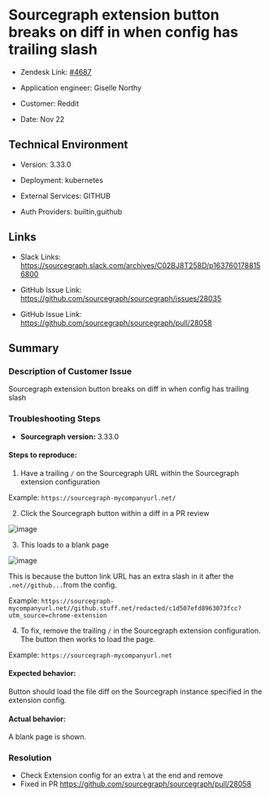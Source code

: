 

# Sourcegraph extension button breaks on diff in when config has trailing slash <!-- Ticket Title  Hint: include keywords to make it searchable -->



- Zendesk Link: [#4687](https://sourcegraph.zendesk.com/agent/tickets/4687)

- Application engineer: Giselle Northy

- Customer: Reddit <!-- Redact if this contains personally identifying information -->

- Date: Nov 22


<!-- Data populated from integration, speak to Ben Gordon or Michael Bali if not working -->

<!-- During Internal team trial, fill missing data manually (we are waiting for all data to sync) -->



## Technical Environment

- Version: 3.33.0​

- Deployment: kubernetes

- External Services: GITHUB

- Auth Providers: builtin,guithub





## Links
<!-- Data for application engineer manual entry -->
- Slack Links: https://sourcegraph.slack.com/archives/C02BJ8T258D/p1637601788156800

- GitHub Issue Link: https://github.com/sourcegraph/sourcegraph/issues/28035

- GitHub Issue Link: https://github.com/sourcegraph/sourcegraph/pull/28058



## Summary

### Description of Customer Issue



Sourcegraph extension button breaks on diff in when config has trailing slash



### Troubleshooting Steps



- **Sourcegraph version:** 3.33.0 <!-- the version of Sourcegraph or "Sourcegraph.com" -->



#### Steps to reproduce:



1. Have a trailing `/` on the Sourcegraph URL within the Sourcegraph extension configuration

Example: `https://sourcegraph-mycompanyurl.net/`



2. Click the Sourcegraph button within a diff in a PR review



![image](https://user-images.githubusercontent.com/27694443/142913653-aead0a83-3b40-49f1-8cd3-0436e8f2f8d2.png)



3. This loads to a blank page



![image](https://user-images.githubusercontent.com/27694443/142912978-e817deaf-1d35-4666-bbac-2066508992ea.png)



This is because the button link URL has an extra slash in it after the `.net//github...`from the config.



Example: `https://sourcegraph-mycompanyurl.net//github.stuff.net/redacted/c1d507efd8963073fcc?utm_source=chrome-extension`



4. To fix, remove the trailing `/` in the Sourcegraph extension configuration. The button then works to load the page.



Example: `https://sourcegraph-mycompanyurl.net`



#### Expected behavior:



Button should load the file diff on the Sourcegraph instance specified in the extension config.



#### Actual behavior:



A blank page is shown.



### Resolution



- Check Extension config for an extra \ at the end and remove
- Fixed in PR https://github.com/sourcegraph/sourcegraph/pull/28058


<!-- Once complete, upload a copy to https://github.com/sourcegraph/support-tools-internal/tree/main/resolved-tickets as a .md file -->
<!-- Name the file 4687.md -->
